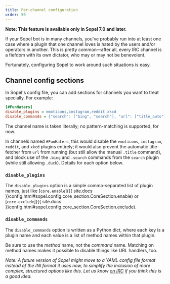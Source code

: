 ```yaml
---
title: Per-channel configuration
order: 50
---
```


**Note: This feature is available only in Sopel 7.0 and later.**

If your Sopel bot is in many channels, you've probably run into at least one
case where a plugin that one channel loves is hated by the users and/or
operators in another. This is pretty common—after all, every IRC channel is a
fiefdom with its own dictator, who may or may not be benevolent.

Fortunately, configuring Sopel to work around such situations is easy.

## Channel config sections

In Sopel's config file, you can add sections for channels you want to treat
specially. For example:

```cfg
[#FunHaters]
disable_plugins = emoticons,instagram,reddit,xkcd
disable_commands = {"search": ["bing", "search"], "url": ["title_auto"]}
```

The channel name is taken literally; no pattern-matching is supported, for now.

In channels named `#FunHaters`, this would disable the `emoticons`, `instagram`,
`reddit`, and `xkcd` plugins entirely; it would also prevent the automatic
title-fetcher from `url` from running (but still allow the manual `.title`
command), and block use of the `.bing` and `.search` commands from the `search`
plugin (while still allowing `.duck`). Details for each option below.

### `disable_plugins`

The `disable_plugins` option is a simple comma-separated list of plugin names,
just like [`core.enable`]({{ site.docs
}}config.html#sopel.config.core_section.CoreSection.enable) or
[`core.exclude`]({{ site.docs
}}config.html#sopel.config.core_section.CoreSection.exclude).

### `disable_commands`

The `disable_commands` option is written as a Python dict, where each key is a
plugin name and each value is a list of method names within that plugin.

Be sure to use the _method_ name, not the _command_ name. Matching on method
names makes it possible to disable things like URL handlers, too.

*Note: A future version of Sopel might move to a YAML config file format instead
of the INI format it uses now, to simplify the inclusion of more complex,
structured options like this. Let us know [on
IRC](irc://irc.libera.chat/#sopel) if you think this is a good idea.*
